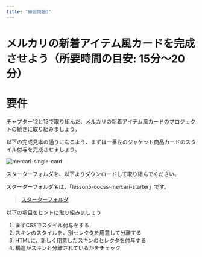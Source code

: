 ```yaml
---
title: "練習問題3"
---
```


# メルカリの新着アイテム風カードを完成させよう（所要時間の目安: 15分〜20分）

# 要件

チャプター12と13で取り組んだ、メルカリの新着アイテム風カードのプロジェクトの続きに取り組みましょう。

以下の完成見本の通りになるよう、まずは一番左のジャケット商品カードのスタイル付与を完成させましょう。

![mercari-single-card](https://storage.googleapis.com/zenn-user-upload/rxkyynviv2at4yx2jf0mq1njpqyc)

スターターフォルダを、以下よりダウンロードして取り組んでください。

スターターフォルダ名は、「lesson5-oocss-mercari-starter」です。

> [スターターフォルダ](https://github.com/schabibi1/zenn-book-challenges)

以下の項目をヒントに取り組みましょう

1. まずCSSでスタイル付与をする
2. スキンのスタイルを、別セレクタを用意して分離する
3. HTMLに、新しく用意したスキンのセレクタを付与する
4. 構造がスキンと分離されているかをチェック